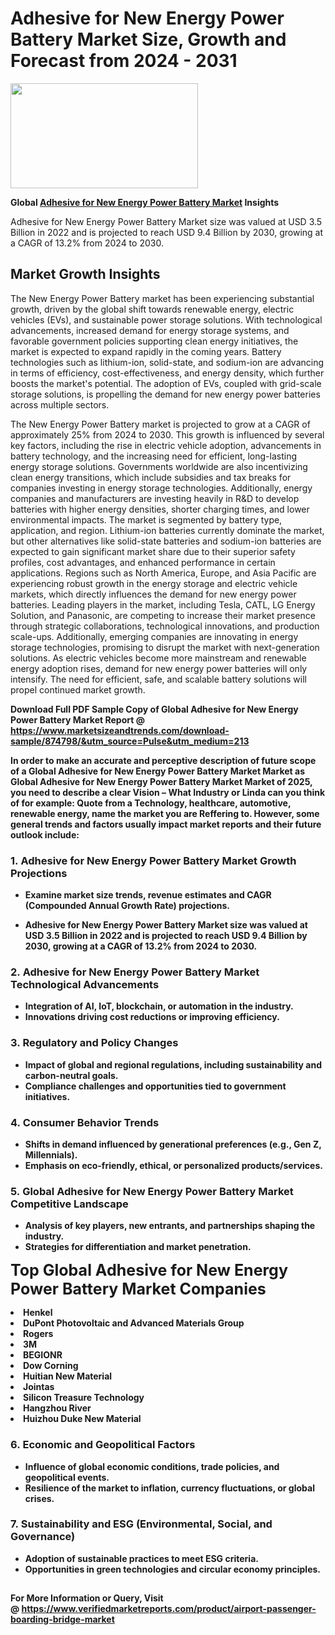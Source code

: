 <H1>Adhesive for New Energy Power Battery Market Size, Growth and Forecast from 2024 - 2031</H1><img class="aligncenter size-medium wp-image-584254" src="https://thirdeyenews.in/wp-content/uploads/2024/09/Global-Market-Research-300x168.jpeg" alt="" width="300" height="168" /><p><strong>Global&nbsp;<a href="https://www.marketsizeandtrends.com/download-sample/874798/&amp;utm_source=Pulse&amp;utm_medium=213">Adhesive for New Energy Power Battery Market</a> Insights</strong></p><p>Adhesive for New Energy Power Battery Market size was valued at USD 3.5 Billion in 2022 and is projected to reach USD 9.4 Billion by 2030, growing at a CAGR of 13.2% from 2024 to 2030.</p><p><h2>Market Growth Insights</h2> <p>The New Energy Power Battery market has been experiencing substantial growth, driven by the global shift towards renewable energy, electric vehicles (EVs), and sustainable power storage solutions. With technological advancements, increased demand for energy storage systems, and favorable government policies supporting clean energy initiatives, the market is expected to expand rapidly in the coming years. Battery technologies such as lithium-ion, solid-state, and sodium-ion are advancing in terms of efficiency, cost-effectiveness, and energy density, which further boosts the market's potential. The adoption of EVs, coupled with grid-scale storage solutions, is propelling the demand for new energy power batteries across multiple sectors.</p> <p><strong></strong></p> <p>The New Energy Power Battery market is projected to grow at a CAGR of approximately 25% from 2024 to 2030. This growth is influenced by several key factors, including the rise in electric vehicle adoption, advancements in battery technology, and the increasing need for efficient, long-lasting energy storage solutions. Governments worldwide are also incentivizing clean energy transitions, which include subsidies and tax breaks for companies investing in energy storage technologies. Additionally, energy companies and manufacturers are investing heavily in R&D to develop batteries with higher energy densities, shorter charging times, and lower environmental impacts. The market is segmented by battery type, application, and region. Lithium-ion batteries currently dominate the market, but other alternatives like solid-state batteries and sodium-ion batteries are expected to gain significant market share due to their superior safety profiles, cost advantages, and enhanced performance in certain applications. Regions such as North America, Europe, and Asia Pacific are experiencing robust growth in the energy storage and electric vehicle markets, which directly influences the demand for new energy power batteries. Leading players in the market, including Tesla, CATL, LG Energy Solution, and Panasonic, are competing to increase their market presence through strategic collaborations, technological innovations, and production scale-ups. Additionally, emerging companies are innovating in energy storage technologies, promising to disrupt the market with next-generation solutions. As electric vehicles become more mainstream and renewable energy adoption rises, demand for new energy power batteries will only intensify. The need for efficient, safe, and scalable battery solutions will propel continued market growth. </p> <p><strong></p><p><span class=""><strong>Download Full PDF Sample Copy of Global Adhesive for New Energy Power Battery Market Report</strong> @ <a href="https://www.marketsizeandtrends.com/download-sample/874798/&amp;utm_source=Pulse&amp;utm_medium=213" target="_blank">https://www.marketsizeandtrends.com/download-sample/874798/&amp;utm_source=Pulse&amp;utm_medium=213</a></span></p><p>In order to make an accurate and perceptive description of future scope of a Global&nbsp;Adhesive for New Energy Power Battery Market Market as Global&nbsp;Adhesive for New Energy Power Battery Market Market of 2025, you need to describe a clear Vision &ndash; What Industry or Linda can you think of for example: Quote from a Technology, healthcare, automotive, renewable energy, name the market you are Reffering to. However, some general trends and factors usually impact market reports and their future outlook include:</p><h3>1.&nbsp;<strong>Adhesive for New Energy Power Battery Market Growth Projections</strong></h3><ul><li>Examine market size trends, revenue estimates and CAGR (Compounded Annual Growth Rate) projections.</li><li><p>Adhesive for New Energy Power Battery Market size was valued at USD 3.5 Billion in 2022 and is projected to reach USD 9.4 Billion by 2030, growing at a CAGR of 13.2% from 2024 to 2030.</p></li></ul><h3>2.&nbsp;<strong>Adhesive for New Energy Power Battery Market Technological Advancements</strong></h3><ul><li>Integration of AI, IoT, blockchain, or automation in the industry.</li><li>Innovations driving cost reductions or improving efficiency.</li></ul><h3>3.&nbsp;<strong>Regulatory and Policy Changes</strong></h3><ul><li>Impact of global and regional regulations, including sustainability and carbon-neutral goals.</li><li>Compliance challenges and opportunities tied to government initiatives.</li></ul><h3>4.&nbsp;<strong>Consumer Behavior Trends</strong></h3><ul><li>Shifts in demand influenced by generational preferences (e.g., Gen Z, Millennials).</li><li>Emphasis on eco-friendly, ethical, or personalized products/services.</li></ul><h3>5.&nbsp;<strong>Global Adhesive for New Energy Power Battery Market Competitive Landscape</strong></h3><ul><li>Analysis of key players, new entrants, and partnerships shaping the industry.</li><li>Strategies for differentiation and market penetration.</li></ul><p data-pm-slice="1 1 []"><span style="color: inherit; font-family: inherit; font-size: 25px;">Top Global Adhesive for New Energy Power Battery Market Companies</span></p><div class="" data-test-id=""><p><li>Henkel</li><li> DuPont Photovoltaic and Advanced Materials Group</li><li> Rogers</li><li> 3M</li><li> BEGIONR</li><li> Dow Corning</li><li> Huitian New Material</li><li> Jointas</li><li> Silicon Treasure Technology</li><li> Hangzhou River</li><li> Huizhou Duke New Material</li></p></div><h3>6.&nbsp;<strong>Economic and Geopolitical Factors</strong></h3><ul><li>Influence of global economic conditions, trade policies, and geopolitical events.</li><li>Resilience of the market to inflation, currency fluctuations, or global crises.</li></ul><h3>7.&nbsp;<strong>Sustainability and ESG (Environmental, Social, and Governance)</strong></h3><ul><li>Adoption of sustainable practices to meet ESG criteria.</li><li>Opportunities in green technologies and circular economy principles.</li></ul><h2><strong style="font-size: 14px;">For More Information or Query, Visit @&nbsp;</strong><a style="background-color: #ffffff; font-size: 14px;" href="https://www.marketsizeandtrends.com/report/adhesive-for-new-energy-power-battery-market/" target="_blank">https://www.verifiedmarketreports.com/product/airport-passenger-boarding-bridge-market</a></h2>
